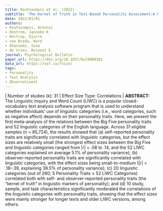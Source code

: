 ```yaml
---
title: Koutsoumpis et al. (2022)
subtitle: 'The Kernel of Truth in Text-Based Personality Assessment:A Meta-Analysis of the Relations Between the Big Five andthe Linguistic Inquiry and Word Count (LIWC)'
date: 2022/01/01
authors:
- Koutsoumpis, Antonis
- Oostrom, Janneke K
- Holtrop, Djurre
- van Breda, Ward
- Ghassemi, Sina
- de Vries, Reinout E
journal: Psychological Bulletin
paper_url: https://doi.org/10.1037/bul0000381
data_url: https://osf.io/7vszn/
tags:
- Personality
- Text Analysis
- Observational
---
```

| Number of studies (k): 31 | Effect Size Type: Correlations | **ABSTRACT:** The Linguistic Inquiry and Word Count (LIWC) is a popular closed-vocabulary text analysis software program that is used to understand whether individuals’ use of linguistic categories (i.e., word categories, such as negative affect) depends on their personality traits. Here, we present the first meta-analysis of the relations between the Big Five personality traits and 52 linguistic categories of the English language. Across 31 eligible samples (n = 85,724), the results showed that (a) self-reported personality traits are significantly correlated with linguistic categories, but the effect sizes are relatively small (the strongest effect sizes between the Big Five and linguistic categories ranged from |r| = .08 to .14, and the 52 LIWC categories explained on average 5.1% of personality variance); (b) observer-reported personality traits are significantly correlated with linguistic categories, with the effect sizes being small-to-medium (|r| = .18–.39, explaining 38.5% of personality variance); (c) 20 linguistic categories (out of 260; 5 Personality Traits × 52 LIWC Categories) correlated both with self- and observer-reported personality traits (the “kernel of truth” in linguistic markers of personality); and (d) 10 study, sample, and task characteristics significantly moderated the correlations of the linguistic categories with personality traits, showing that the effect sizes were mainly stronger for longer texts and older LIWC versions, among others.

